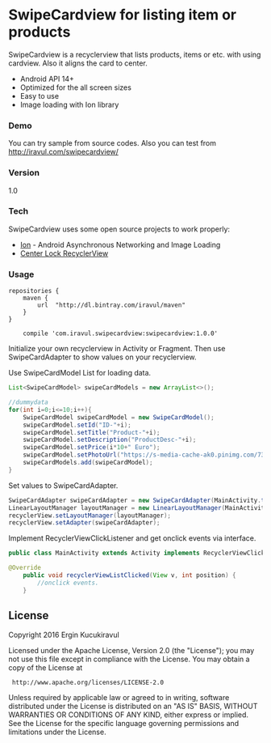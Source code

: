 # SwipeCardview for listing item or products

SwipeCardview is a recyclerview that lists products, items or etc. with using cardview. Also it aligns the card to center.

  - Android API 14+
  - Optimized for the all screen sizes
  - Easy to use
  - Image loading with Ion library

### Demo

You can try sample from source codes. Also you can test from http://iravul.com/swipecardview/


### Version
1.0

### Tech

SwipeCardview uses some open source projects to work properly:

* [Ion] - Android Asynchronous Networking and Image Loading
* [Center Lock RecyclerView]


### Usage

```
repositories {
    maven {
        url  "http://dl.bintray.com/iravul/maven"
    }
}
```

```
    compile 'com.iravul.swipecardview:swipecardview:1.0.0'
```

Initialize your own recyclerview in Activity or Fragment. Then use SwipeCardAdapter to show values on your recyclerview.

Use SwipeCardModel List for loading data. 
```java
List<SwipeCardModel> swipeCardModels = new ArrayList<>();

//dummydata
for(int i=0;i<=10;i++){
    SwipeCardModel swipeCardModel = new SwipeCardModel();
    swipeCardModel.setId("ID-"+i);
    swipeCardModel.setTitle("Product-"+i);
    swipeCardModel.setDescription("ProductDesc-"+i);
    swipeCardModel.setPrice(i*10+" Euro");
    swipeCardModel.setPhotoUrl("https://s-media-cache-ak0.pinimg.com/736x/a3/99/24/a39924a3fcb7266ff7360af8a6ba2e98.jpg");
    swipeCardModels.add(swipeCardModel);
}
```

Set values to SwipeCardAdapter.
```java
SwipeCardAdapter swipeCardAdapter = new SwipeCardAdapter(MainActivity.this, swipeCardModels, MainActivity.this);
LinearLayoutManager layoutManager = new LinearLayoutManager(MainActivity.this, LinearLayoutManager.HORIZONTAL, false);
recyclerView.setLayoutManager(layoutManager);
recyclerView.setAdapter(swipeCardAdapter);
```

Implement RecyclerViewClickListener and get  onclick events via interface. 

```java
public class MainActivity extends Activity implements RecyclerViewClickListener 
```
```java
@Override
    public void recyclerViewListClicked(View v, int position) {
        //onclick events.
    }
```

License
----
Copyright 2016 Ergin Kucukiravul

   Licensed under the Apache License, Version 2.0 (the "License");
   you may not use this file except in compliance with the License.
   You may obtain a copy of the License at

     http://www.apache.org/licenses/LICENSE-2.0

   Unless required by applicable law or agreed to in writing, software
   distributed under the License is distributed on an "AS IS" BASIS,
   WITHOUT WARRANTIES OR CONDITIONS OF ANY KIND, either express or implied.
   See the License for the specific language governing permissions and
   limitations under the License.





   [Ion]: <https://github.com/koush/ion>
   [Center Lock RecyclerView]: <https://github.com/humblerookie/centerlockrecyclerview>
